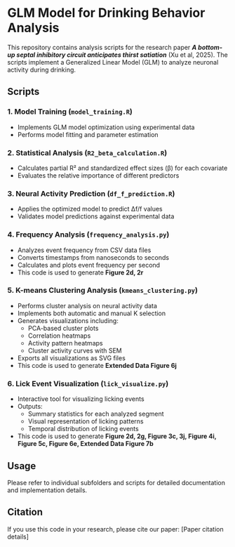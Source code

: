 # GLM Model for Drinking Behavior Analysis

This repository contains analysis scripts for the research paper ***A bottom-up septal inhibitory circuit anticipates thirst satiation*** (Xu et al, 2025). The scripts implement a Generalized Linear Model (GLM) to analyze neuronal activity during drinking.

## Scripts

### 1. Model Training (`model_training.R`)
- Implements GLM model optimization using experimental data
- Performs model fitting and parameter estimation

### 2. Statistical Analysis (`R2_beta_calculation.R`)
- Calculates partial R² and standardized effect sizes (β) for each covariate
- Evaluates the relative importance of different predictors

### 3. Neural Activity Prediction (`df_f_prediction.R`)
- Applies the optimized model to predict Δf/f values
- Validates model predictions against experimental data
  
### 4. Frequency Analysis (`frequency_analysis.py`)
- Analyzes event frequency from CSV data files
- Converts timestamps from nanoseconds to seconds
- Calculates and plots event frequency per second
- This code is used to generate **Figure 2d, 2r**

### 5. K-means Clustering Analysis (`kmeans_clustering.py`)
- Performs cluster analysis on neural activity data
- Implements both automatic and manual K selection
- Generates visualizations including:
  - PCA-based cluster plots
  - Correlation heatmaps
  - Activity pattern heatmaps
  - Cluster activity curves with SEM
- Exports all visualizations as SVG files
- This code is used to generate **Extended Data Figure 6j**

### 6. Lick Event Visualization (`lick_visualize.py`)
- Interactive tool for visualizing licking events
- Outputs:
  - Summary statistics for each analyzed segment
  - Visual representation of licking patterns
  - Temporal distribution of licking events
- This code is used to generate **Figure 2d, 2g, Figure 3c, 3j, Figure 4i, Figure 5c, Figure 6e, Extended Data Figure 7b**

## Usage
Please refer to individual subfolders and scripts for detailed documentation and implementation details.

## Citation
If you use this code in your research, please cite our paper: [Paper citation details]
